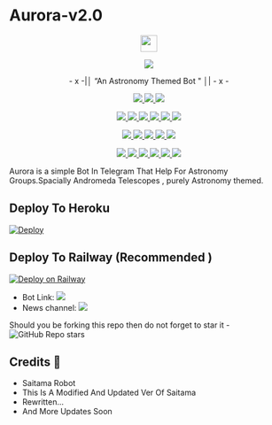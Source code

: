 # Aurora-v2.0 


<p align="center">
  <a href="https://python.org">
     <img height="30px" src="http://forthebadge.com/images/badges/made-with-python.svg">
  </a>


<p align="center">
  <img src="https://telegra.ph/file/0e50e6e9640a4b64ee1be.jpg">
</p>



<p align="center">
- x -|│  “An Astronomy Themed Bot "	│| - x -
</p>

<p align="center">
<a href="https://app.codacy.com/gh/AnimeKaizoku/SaitamaRobot?utm_source=github.com&utm_medium=referral&utm_content=AnimeKaizoku/SaitamaRobot&utm_campaign=Badge_Grade_Settings" alt="Codacy Badge">
<img src="https://api.codacy.com/project/badge/Grade/6141417ceaf84545bab6bd671503df51" /> </a>
<a href="https://github.com/AnimeKaizoku/SaitamaRobot" alt="Libraries.io dependency status for GitHub repo"> <img src="https://img.shields.io/librariesio/github/animekaizoku/SaitamaRobot" /> </a>
<a href="http://hits.dwyl.com/animekaizoku/saitamarobot" alt="HitCount"> <img src="http://hits.dwyl.com/animekaizoku/saitamarobot.svg" /> </a>
</p>
<p align="center">
<a href="https://github.com/AnimeKaizoku/SaitamaRobot" alt="GitHub closed issues"> <img src="https://img.shields.io/github/issues-closed-raw/animekaizoku/saitamarobot?style=flat&logo=github&color=success" /> </a>
<a href="https://github.com/AnimeKaizoku/SaitamaRobot" alt="GitHub commit activity"> <img src="https://img.shields.io/github/commit-activity/m/animekaizoku/saitamarobot" /> </a>
<a href="https://github.com/AnimeKaizoku/SaitamaRobot/graphs/contributors" alt="GitHub contributors"> <img src="https://img.shields.io/github/contributors/animekaizoku/saitamarobot?style=flat&logo=github" /> </a>
<a href="https://github.com/AnimeKaizoku/SaitamaRobot/network/members" alt="GitHub forks"> <img src="https://img.shields.io/github/forks/AnimeKaizoku/SaitamaRobot?label=Forks&logo=github" /> </a>
<a href="https://github.com/AnimeKaizoku/SaitamaRobot" alt="GitHub closed pull requests"> <img src="https://img.shields.io/github/issues-pr-closed-raw/animekaizoku/saitamarobot?color=success" /> </a>
<a href="https://github.com/AnimeKaizoku/SaitamaRobot" alt="GitHub issues"> <img src="https://img.shields.io/github/issues-raw/animekaizoku/saitamarobot?style=flat&logo=github&color=yellow" /> </a>
</p>
<p align="center">
<a href="https://github.com/AnimeKaizoku/SaitamaRobot" alt="GitHub release (latest by date including pre-releases)"> <img src="https://img.shields.io/github/v/release/animekaizoku/saitamarobot?include_prereleases?style=flat&logo=github" /> </a>
<a href="https://www.python.org/" alt="made-with-python"> <img src="https://img.shields.io/badge/Made%20with-Python-1f425f.svg?style=flat&logo=python&color=blue" /> </a>
<a href="https://github.com/AnimeKaizoku/SaitamaRobot" alt="Docker!"> <img src="https://aleen42.github.io/badges/src/docker.svg" /> </a>
<a href="https://github.com/AnimeKaizoku/SaitamaRobot" alt="GitHub repo size"> <img src="https://img.shields.io/github/repo-size/animekaizoku/saitamarobot" /> </a>
<a href="https://github.com/AnimeKaizoku/SaitamaRobot/blob/master/LICENSE" alt="GPLv3 license"> <img src="https://img.shields.io/badge/License-GPLv3-blue.svg" /> </a>
</p>
<p align="center">
<a href="https://ko-fi.com/sawada" alt="Donate!"> <img src="https://aleen42.github.io/badges/src/paypal.svg" /> </a>
<a href="https://t.me/OnePunchUpdates" alt="Telegram!"> <img src="https://aleen42.github.io/badges/src/telegram.svg" /> </a>
<a href="https://discord.animekaizoku.com" alt="Discord"> <img src="https://img.shields.io/discord/465068856692441090?style=flat&logo=discord&color=blue" /> </a>
<a href="" alt="AnimeKaizoku"> <img src="https://img.shields.io/badge/Built%20by-Kaizoku-blue" /> </a>
<a href="https://github.com/AnimeKaizoku/SaitamaRobot/graphs/commit-activity" alt="Maintenance"> <img src="https://img.shields.io/badge/Maintained%3F-yes-green.svg" /> </a>
<a href="https://makeapullrequest.com" alt="PRs Welcome"> <img src="https://img.shields.io/badge/PRs-welcome-brightgreen.svg?style=flat-square" /> </a>
</p>



Aurora is a simple Bot In Telegram That Help For Astronomy Groups.Spacially Andromeda Telescopes , purely Astronomy  themed.

## Deploy  To Heroku  
    
[![Deploy](https://img.shields.io/badge/Deploy%20To%20Heroku-black?style=for-the-badge&logo=heroku)](https://heroku.com/deploy?template=https://github.com/parkseojoon2005/Aurora-v2.0)  

## Deploy To Railway (Recommended )

[![Deploy on Railway](https://railway.app/button.svg)](https://railway.app)

* Bot Link:  <a href="https://t.me/Aurorav2.0_Bot" alt="Saitama Robot"> <img src="https://img.shields.io/badge/%F0%9F%A4%96%20-Aurora-blue" /> </a>
* News channel: <a  href="https://t.me/Hermione_Updates" alt="One Punch Updates"> <img  src="https://img.shields.io/badge/%F0%9F%92%A1-Her%20Aurora%20Updates-9cf" /> </a>

Should you be forking this repo then do not forget to star it - <img alt="GitHub Repo stars" src="https://img.shields.io/github/stars/Parkseojoon2005/Aurora?color=white&label=%F0%9F%8C%9F%20star">

## Credits 📍
* Saitama Robot  
* This Is A Modified And Updated Ver Of Saitama
* Rewritten...
* And More Updates Soon


